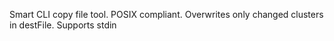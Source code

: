 Smart CLI copy file tool. POSIX compliant. Overwrites only changed clusters in destFile. Supports stdin
